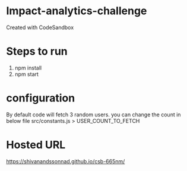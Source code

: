 # Impact-analytics-challenge

Created with CodeSandbox

# Steps to run

1. npm install
2. npm start

# configuration

By default code will fetch 3 random users. you can change the count in below file
src/constants.js > USER_COUNT_TO_FETCH

# Hosted URL

https://shivanandssonnad.github.io/csb-665nm/
